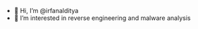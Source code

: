 - 👋 Hi, I’m @irfanalditya
- 👀 I’m interested in reverse engineering and malware analysis

<!---
irfanalditya/irfanalditya is a ✨ special ✨ repository because its `README.md` (this file) appears on your GitHub profile.
You can click the Preview link to take a look at your changes.
--->
